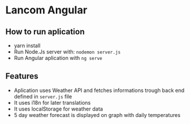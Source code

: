 # Lancom Angular

## How to run aplication

- yarn install
- Run Node.Js server with: `nodemon server.js`
- Run Angular aplication with `ng serve`

## Features
- Aplication uses Weather API and fetches informations trough back end defined in `server.js` file
- It uses i18n for later translations
- It uses localStorage for weather data
- 5 day weather forecast is displayed on graph with daily temperatures